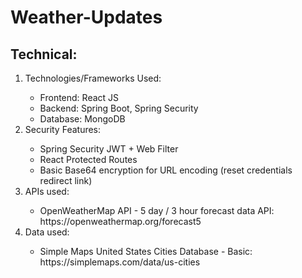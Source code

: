 # Weather-Updates
<h2>Technical:</h2>
<ol>
  <li>Technologies/Frameworks Used:</li>
  <ul>
    <li>Frontend: React JS</li>
    <li>Backend: Spring Boot, Spring Security</li>
    <li>Database: MongoDB</li>
  </ul>
  <li>Security Features:</li>
    <ul>
      <li>Spring Security JWT + Web Filter</li>  
      <li>React Protected Routes</li>  
      <li>Basic Base64 encryption for URL encoding (reset credentials redirect link)</li> 
  </ul>
<li>APIs used:</li> 
  <ul>
    <li>OpenWeatherMap API - 5 day / 3 hour forecast data API: https://openweathermap.org/forecast5</li> 
  </ul>
<li>Data used:</li>
   <ul>
     <li>Simple Maps United States Cities Database - Basic: https://simplemaps.com/data/us-cities</li>  
  </ul>
</ol>
